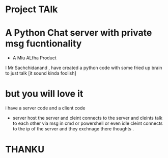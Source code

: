 # Project TAlk
# A Python Chat server with private msg fucntionality

* A Miu ALfha Product

I Mr Sachchidanand , have created a python code with some fried up brain to just talk [it sound kinda foolish]
# but you will love it 

i have a server code and a client code 
* server host the server and cleint connects to the server and cleints talk to each other via msg in cmd  or powershell or even idle
cleint  connects to the ip of the server and they exchnage there thoughts .


# THANKU
